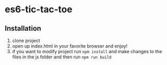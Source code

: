 # es6-tic-tac-toe

## Installation
1. clone project 
2. open up index.html in your favorite browser and enjoy!
3. if you want to modify project run `npm install` and make changes to the files in the js folder and then run `npm run build`  
